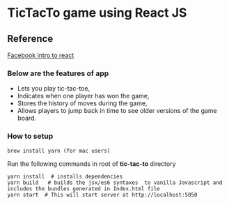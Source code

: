 # TicTacTo game using React JS

## Reference 
[Facebook intro to react](https://facebook.github.io/react/tutorial/tutorial.html)

### Below are the features of app
* Lets you play tic-tac-toe,
* Indicates when one player has won the game,
* Stores the history of moves during the game,
* Allows players to jump back in time to see older versions of the game board.


### How to setup
```
brew install yarn (for mac users)
```
Run the following commands in root of **tic-tac-to**  directory
```
yarn install  # installs dependencies
yarn build   # builds the jsx/es6 syntaxes  to vanilla Javascript and includes the bundles generated in Index.html file 
yarn start  # This will start server at http://localhost:5050
```

